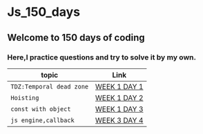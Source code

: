 # Js_150_days

## Welcome to 150 days of coding

### Here,I practice questions and try to solve it by my own.
| topic | Link |
| ------------- | ------------- |
| `TDZ:Temporal dead zone`  | [WEEK 1 DAY 1](https://github.com/Anasooya2601/Js_150_days/blob/main/WEEK%201/Day%201/day%201.md) |
| `Hoisting`  | [WEEK 1 DAY 2](https://github.com/Anasooya2601/Js_150_days/blob/main/WEEK%201/Day%202/day%202.md)  |
| `const with object`  | [WEEK 1 DAY 3](https://github.com/Anasooya2601/Js_150_days/blob/main/WEEK%201/Day%203/day3.md)  |
| `js engine,callback`  | [WEEK 3 DAY 4](https://github.com/Anasooya2601/Js_150_days/blob/main/WEEK%203/Day%204/day%204.md) |



